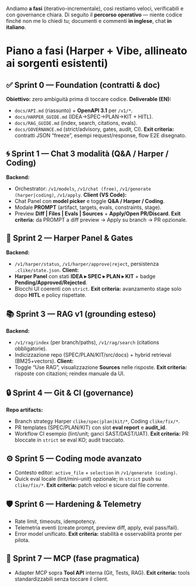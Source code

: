 Andiamo **a fasi** (iterativo-incrementale), così restiamo veloci, verificabili e con governance chiara. Di seguito il **percorso operativo** — niente codice finché non me lo chiedi tu; documenti e commenti **in inglese**, chat **in italiano**.

# Piano a fasi (Harper + Vibe, allineato ai sorgenti esistenti)

## ✅ Sprint 0 — Foundation (contratti & doc)

**Obiettivo:** zero ambiguità prima di toccare codice.
**Deliverable (EN):**

* `docs/API.md` (riassunto) + **OpenAPI 3.1** per `/v1/*`.
* `docs/HARPER_GUIDE.md` (IDEA→SPEC→PLAN→KIT + HITL).
* `docs/RAG_GUIDE.md` (index, search, citations, evals).
* `docs/GOVERNANCE.md` (strict/advisory, gates, audit, CI).
  **Exit criteria:** contratti JSON “freeze”, esempi request/response, flow E2E disegnato.

## 🌀 Sprint 1 — Chat 3 modalità (Q\&A / Harper / Coding)

**Backend:**

* Orchestrator: `/v1/models`, `/v1/chat (free)`, `/v1/generate (harper|coding)`, `/v1/apply`.
  **Client (VS Code):**
* Chat Panel con **model picker** e toggle **Q\&A / Harper / Coding**.
* Modale **PROMPT** (artifact, targets, evals, constraints, stage).
* Preview **Diff | Files | Evals | Sources** + **Apply/Open PR/Discard**.
  **Exit criteria:** da PROMPT a diff preview → Apply su branch → PR opzionale.

## 🧭 Sprint 2 — Harper Panel & Gates

**Backend:**

* `/v1/harper/status`, `/v1/harper/approve|reject`, persistenza `.clike/state.json`.
  **Client:**
* **Harper Panel** con stati **IDEA ▸ SPEC ▸ PLAN ▸ KIT** + badge **Pending/Approved/Rejected**.
* Blocchi UI coerenti con `strict`.
  **Exit criteria:** avanzamento stage solo dopo **HITL** e policy rispettate.

## 📚 Sprint 3 — RAG v1 (grounding esteso)

**Backend:**

* `/v1/rag/index` (per branch/paths), `/v1/rag/search` (citations obbligatorie).
* Indicizzazione repo (SPEC/PLAN/KIT/src/docs) + hybrid retrieval (BM25+vectors).
  **Client:**
* Toggle “Use RAG”, visualizzazione **Sources** nelle risposte.
  **Exit criteria:** risposte con citazioni; reindex manuale da UI.

## 🔒 Sprint 4 — Git & CI (governance)

**Repo artifacts:**

* Branch strategy Harper `clike/spec|plan|kit/*`, Coding `clike/fix/*`.
* PR templates (SPEC/PLAN/KIT) con slot **eval report** e **audit\_id**.
* Workflow CI esempio (lint/unit; ganci SAST/DAST/UAT).
  **Exit criteria:** PR bloccate in `strict` se eval KO; audit tracciato.

## ⚙️ Sprint 5 — Coding mode avanzato

* Contesto editor: `active_file` + `selection` in `/v1/generate (coding)`.
* Quick eval locale (lint/mini-unit) opzionale; in `strict` push su `clike/fix/*`.
  **Exit criteria:** patch veloci e sicure dal file corrente.

## 🛡️ Sprint 6 — Hardening & Telemetry

* Rate limit, timeouts, idempotency.
* Telemetria eventi (create prompt, preview diff, apply, eval pass/fail).
* Error model unificato.
  **Exit criteria:** stabilità e osservabilità pronte per pilota.

## 🔌 Sprint 7 — MCP (fase pragmatica)

* Adapter MCP sopra **Tool API** interna (Git, Tests, RAG).
  **Exit criteria:** tools standardizzabili senza toccare il client.

